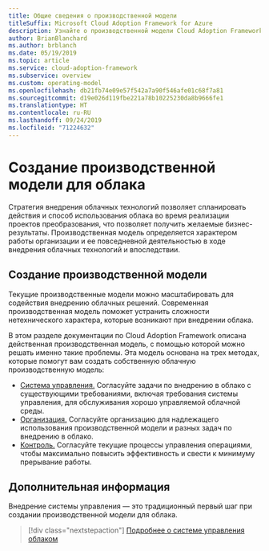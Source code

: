 ```yaml
---
title: Общие сведения о производственной модели
titleSuffix: Microsoft Cloud Adoption Framework for Azure
description: Узнайте о производственной модели Cloud Adoption Framework.
author: BrianBlanchard
ms.author: brblanch
ms.date: 05/19/2019
ms.topic: article
ms.service: cloud-adoption-framework
ms.subservice: overview
ms.custom: operating-model
ms.openlocfilehash: db21fb74e09e57f542a7a90f546afe01c68f7a81
ms.sourcegitcommit: d19e026d119fbe221a78b10225230da8b9666fe1
ms.translationtype: HT
ms.contentlocale: ru-RU
ms.lasthandoff: 09/24/2019
ms.locfileid: "71224632"
---
```

# <a name="establish-an-operating-model-for-the-cloud"></a>Создание производственной модели для облака

Стратегия внедрения облачных технологий позволяет спланировать действия и способ использования облака во время реализации проектов преобразования, что позволяет получить желаемые бизнес-результаты. Производственная модель определяется характером работы организации и ее повседневной деятельностью в ходе внедрения облачных технологий и впоследствии.

## <a name="establish-your-operating-model"></a>Создание производственной модели

Текущие производственные модели можно масштабировать для содействия внедрению облачных решений. Современная производственная модель поможет устранить сложности нетехнического характера, которые возникают при внедрении облака.

В этом разделе документации по Cloud Adoption Framework описана действенная производственная модель, с помощью которой можно решать именно такие проблемы. Эта модель основана на трех методах, которые помогут вам создать собственную облачную производственную модель:

- [Система управления.](../govern/index.md) Согласуйте задачи по внедрению в облако с существующими требованиями, включая требования системы управления, для обслуживания хорошо управляемой облачной среды.
- [Организация.](../organize/index.md) Согласуйте организацию для надлежащего использования производственной модели и разных задач по внедрению в облако.
- [Контроль.](../manage/index.md) Согласуйте текущие процессы управления операциями, чтобы максимально повысить эффективность и свести к минимуму прерывание работы.

## <a name="next-steps"></a>Дополнительная информация

Внедрение системы управления — это традиционный первый шаг при создании производственной модели для облака.

> [!div class="nextstepaction"]
> [Подробнее о системе управления облаком](../govern/index.md)

